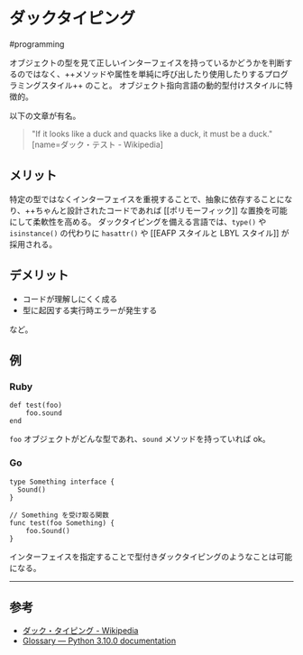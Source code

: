 # ダックタイピング
#programming

オブジェクトの型を見て正しいインターフェイスを持っているかどうかを判断するのではなく、++メソッドや属性を単純に呼び出したり使用したりするプログラミングスタイル++ のこと。
オブジェクト指向言語の動的型付けスタイルに特徴的。

以下の文章が有名。

> "If it looks like a duck and quacks like a duck, it must be a duck."
> [name=ダック・テスト - Wikipedia]

## メリット

特定の型ではなくインターフェイスを重視することで、抽象に依存することになり、++ちゃんと設計されたコードであれば [[ポリモーフィック]] な置換を可能にして柔軟性を高める。
ダックタイピングを備える言語では、`type()` や `isinstance()` の代わりに `hasattr()` や [[EAFP スタイルと LBYL スタイル]] が採用される。

## デメリット

- コードが理解しにくく成る
- 型に起因する実行時エラーが発生する

など。

## 例

### Ruby

```ruby=
def test(foo)
    foo.sound
end
```

`foo` オブジェクトがどんな型であれ、`sound` メソッドを持っていれば ok。

### Go

```go=
type Something interface {
  Sound()
}

// Something を受け取る関数
func test(foo Something) {
    foo.Sound()
}
```

インターフェイスを指定することで型付きダックタイピングのようなことは可能になる。

---

## 参考

- [ダック・タイピング - Wikipedia](https://ja.wikipedia.org/wiki/%E3%83%80%E3%83%83%E3%82%AF%E3%83%BB%E3%82%BF%E3%82%A4%E3%83%94%E3%83%B3%E3%82%B0)
- [Glossary — Python 3.10.0 documentation](https://docs.python.org/3/glossary.html#term-duck-typing)
